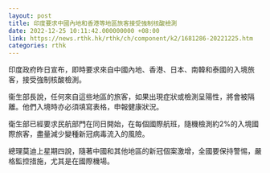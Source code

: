```yaml
---
layout: post
title: 印度要求中國內地和香港等地區旅客接受強制核酸檢測
date: 2022-12-25 10:11:42.000000000 +08:00
link: https://news.rthk.hk/rthk/ch/component/k2/1681286-20221225.htm
categories: rthk
---
```


印度政府昨日宣布，即時要求來自中國內地、香港、日本、南韓和泰國的入境旅客，接受強制核酸檢測。

衞生部長說，任何來自這些地區的旅客，如果出現症狀或檢測呈陽性，將會被隔離。他們入境時亦必須填寫表格，申報健康狀況。

衛生部已經要求民航部門在同日開始，在每個國際航班，隨機檢測約2%的入境國際旅客，盡量減少變種新冠病毒流入的風險。

總理莫迪上星期四說，隨著中國和其他地區的新冠個案激增，全國要保持警惕，嚴格監控措施，尤其是在國際機場。
